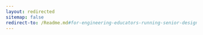 ```yaml
---
layout: redirected
sitemap: false
redirect-to: /Readme.md#for-engineering-educators-running-senior-design-project-courses
---
```

